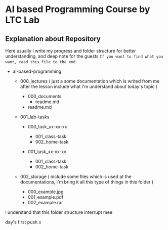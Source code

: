 # AI based Programming Course by LTC Lab

## Explanation about Repository

Here usually i write my progress and folder structure for better understanding, and deep note for the guests `If you want to find what you want, read this file to the end`.

- ai-based-programming

  - 000_lectures ( just a some documentation which is writed from me after the lesson include what i'm understand about today's topic )

    - 000_documents
      - readme.md
    - readme.md

  - 001_lab-tasks

    - 000_task_xx-xx-xx

      - 001_class-task
      - 002_home-task

    - 001_task_xx-xx-xx

      - 001_class-task
      - 002_home-task

  - 002_storage ( include some files which is used at the documentations, i'm bring it all this type of things in this folder )
    - 000_example.jpg
    - 001_example.pdf
    - 002_example.rar

i understand that this folder structure interrupt mee

day's first push x
